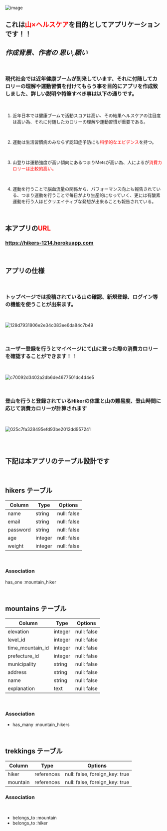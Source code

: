 


![image](https://user-images.githubusercontent.com/78416024/113465655-c8bcda80-9470-11eb-97a8-e53520efb07b.png)



## これは<span style="color: red; ">山×ヘルスケア</span>を目的としてアプリケーションです！！



## _作成背景、作者の 思い,願い_

<br>

### 現代社会では近年健康ブームが到来しています、それに付随してカロリーの理解や運動習慣を付けてもらう事を目的にアプリを作成致しました、詳しい説明や特筆すべき事は以下の通りです。

<br>


1. 近年日本では健康ブームで活動スコアは高い、その結果ヘルスケアの注目度は高い為、それに付随したカロリーの理解や運動習慣が重要である。

<br>

2. 運動は生活習慣病のみならず認知症予防にも<span style="color: red; ">科学的なエビデンス</span>を持つ。

<br>

3. 山登りは運動強度が高い傾向にあるつまりMetsが高い為、人によるが<span style="color: red; ">消費カロリーは比較的高い。</span>

<br>

4. 運動を行うことで脳血流量の関係から、パフォーマンス向上も報告されている、つまり運動を行うことで毎日がより生産的になっていく、更には有酸素運動を行う人ほどクリエイティブな発想が出来ることも報告されている。

<br>

## 本アプリの<span style="color: red; ">URL</span>

###  https://hikers-1214.herokuapp.com

<br>

## アプリの仕様   

<br>

### トップページでは投稿されている山の確認、新規登録、ログイン等の機能を使うことが出来ます。   

<br>

![128d7931806e2e34c083ee6da84c7b49](https://user-images.githubusercontent.com/78416024/113501536-d94c7e00-9560-11eb-80e5-00d7640cc9f5.gif)

<br>


### ユーザー登録を行うとマイページにて山に登った際の消費カロリーを確認することができます！！  

<br>

![c70092d3402a2db6de4677501dc4d4e5](https://user-images.githubusercontent.com/78416024/113501468-385dc300-9560-11eb-80a4-85c635496958.gif)
<notextile> </notextile>  

<br>


### 登山を行うと登録されているHikerの体重と山の難易度、登山時間に応じて消費カロリーが計算されます

<br>


![025c7fa328495efd93be2012dd957241](https://user-images.githubusercontent.com/78416024/113501626-963eda80-9561-11eb-9a5b-153e2770596a.gif)


<br>
<br>
 

  


## 下記は本アプリのテーブル設計です

<br>

## hikers テーブル

| Column   | Type    | Options     |
| -------- | ------  | ----------- |
| name     | string  | null: false |
| email    | string  | null: false |
| password | string  | null: false |
| age      | integer | null: false |
| weight   | integer | null: false |

<br>

### Association

has_one    :mountain_hiker

<br>

## mountains テーブル

| Column            | Type       | Options     |
| ----------------- | ---------- | ----------- |
| elevation         | integer    | null: false |
| level_id          | integer    | null: false |
| time_mountain_id  | integer    | null: false |
| prefecture_id     | integer    | null: false |
| municipality      | string     | null: false |
| address           | string     | null: false |
| name              | string     | null: false |
| explanation       | text       | null: false |
 

<br>

### Association

- has_many :mountain_hikers

<br>

## trekkings テーブル 

| Column      | Type       | Options                        |
| ----------- | ---------- | ------------------------------ |
| hiker       | references | null: false, foreign_key: true |
| mountain    | references | null: false, foreign_key: true |

### Association

<br>

- belongs_to :mountain
- belongs_to :hiker

